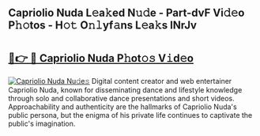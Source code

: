 ## Capriolio Nuda L𝚎a𝚔ed N𝚞𝚍e - Part-dvF Vi𝚍𝚎o P𝚑𝚘tos - H𝚘𝚝 O𝚗𝚕yf𝚊ns L𝚎a𝚔s lNrJv

# <h2><a href="http://kf9c39.oniu.top/?m=Capriolio+Nuda">🔗👉 🔴 Capriolio Nuda P𝚑ot𝚘𝚜 V𝚒d𝚎o</a></h2>

[![Capriolio Nuda Nu𝚍e𝚜](https://i.imgur.com/0qMVB7G.gif)](http://kf9c39.oniu.top/?m=Capriolio+Nuda)
Digital content creator and web entertainer Capriolio Nuda, known for disseminating dance and lifestyle knowledge through solo and collaborative dance presentations and short videos. Approachability and authenticity are the hallmarks of Capriolio Nuda's public persona, but the enigma of his private life continues to captivate the public's imagination.  
